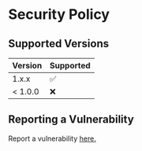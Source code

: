 # Security Policy

## Supported Versions

| Version | Supported          |
| ------- | ------------------ |
| 1.x.x   | :white_check_mark: |
| < 1.0.0 | :x:                |

## Reporting a Vulnerability

Report a vulnerability [here.](https://github.com/Gameking1happy-Development/GK1H-Vanilla-Plus/security/advisories/new)
